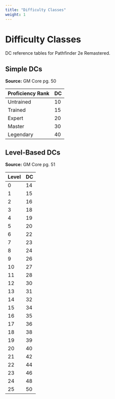 ```yaml
---
title: "Difficulty Classes"
weight: 1
---
```


# Difficulty Classes

DC reference tables for Pathfinder 2e Remastered.

## Simple DCs

**Source:** GM Core pg. 50

| Proficiency Rank | DC |
|------------------|-----|
| Untrained | 10 |
| Trained | 15 |
| Expert | 20 |
| Master | 30 |
| Legendary | 40 |

## Level-Based DCs

**Source:** GM Core pg. 51

| Level | DC |
|-------|-----|
| 0 | 14 |
| 1 | 15 |
| 2 | 16 |
| 3 | 18 |
| 4 | 19 |
| 5 | 20 |
| 6 | 22 |
| 7 | 23 |
| 8 | 24 |
| 9 | 26 |
| 10 | 27 |
| 11 | 28 |
| 12 | 30 |
| 13 | 31 |
| 14 | 32 |
| 15 | 34 |
| 16 | 35 |
| 17 | 36 |
| 18 | 38 |
| 19 | 39 |
| 20 | 40 |
| 21 | 42 |
| 22 | 44 |
| 23 | 46 |
| 24 | 48 |
| 25 | 50 |